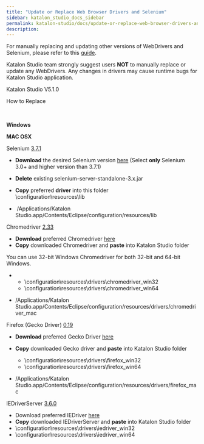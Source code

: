 ```yaml
---
title: "Update or Replace Web Browser Drivers and Selenium" 
sidebar: katalon_studio_docs_sidebar
permalink: katalon-studio/docs/update-or-replace-web-browser-drivers-and-selenium.html 
description: 
---
```

For manually replacing and updating other versions of WebDrivers and Selenium, please refer to this [guide](https://docs.katalon.com/x/1xtO). 

Katalon Studio team strongly suggest users **NOT** to manually replace or update any WebDrivers. Any changes in drivers may cause runtime bugs for Katalon Studio application.

Katalon Studio V5.1.0

How to Replace 

 

**Windows**

**MAC OSX**

Selenium [3.7.1](https://raw.githubusercontent.com/SeleniumHQ/selenium/master/java/CHANGELOG)

*   **Download** the desired Selenium version [here](http://selenium-release.storage.googleapis.com/index.html) (Select **only** Selenium 3.0+ and higher version than 3.7.1)
*   **Delete** existing selenium-server-standalone-3.x.jar  
    
*   **Copy** preferred **driver** into this folder  
    <Katalon Studio folder>\\configuration\\resources\\lib

*    /Applications/Katalon Studio.app/Contents/Eclipse/configuration/resources/lib

Chromedriver [2.33](https://chromedriver.storage.googleapis.com/2.33/notes.txt)

*   **Download** preferred Chromedriver [here](https://sites.google.com/a/chromium.org/chromedriver/downloads)
*   **Copy** downloaded Chromedriver and **paste** into Katalon Studio folder

You can use 32-bit Windows Chromedriver for both 32-bit and 64-bit Windows.

*   *   <Katalon Studiofolder>\\configuration\\resources\\drivers\\chromedriver_win32
    *   <Katalon Studiofolder>\\configuration\\resources\\drivers\\chromedriver_win64

*   /Applications/Katalon Studio.app/Contents/Eclipse/configuration/resources/drivers/chromedriver_mac

Firefox (Gecko Driver) [0.19](https://github.com/mozilla/geckodriver/releases/tag/v0.19.0)

*   **Download** preferred Gecko Driver [here](https://github.com/mozilla/geckodriver/releases)
*   **Copy** downloaded Gecko driver and **paste** into Katalon Studio folder
    *   <Katalon Studio folder>\\configuration\\resources\\drivers\\firefox_win32
    *   <Katalon Studio folder>\\configuration\\resources\\drivers\\firefox_win64

*   /Applications/Katalon Studio.app/Contents/Eclipse/configuration/resources/drivers/firefox_mac

IEDriverServer [3.6.0](https://raw.githubusercontent.com/SeleniumHQ/selenium/master/cpp/iedriverserver/CHANGELOG)

*   Download preferred IEDriver [here](http://selenium-release.storage.googleapis.com/index.html)
*   **Copy** downloaded IEDriverServer and **paste** into Katalon Studio folder
*   <Katalon Studio folder>\\configuration\\resources\\drivers\\iedriver_win32
*   <Katalon Studio folder>\\configuration\\resources\\drivers\\iedriver_win64